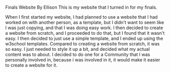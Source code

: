Finals Website
By Ellison
This is my website that I turned in for my finals.

When I first started my website, I had planned to use a website that I had worked on with another person, as a template, but I didn't want to seem like I was just copying, and that I was doing easy work. I then decided to create a website from scratch, and I proceeded to do that, but I found that it wasn't easy.
I then decided to just use a simple template, and I ended up using the w3school templates. Compared to creating a website from scratch, it was so easy. I just needed to style it up a bit, and decided what my actual content was to about.
I decided to do one for a Community that I was personally involved in, because i was involved in it, it would make it easier to create a website for it.
